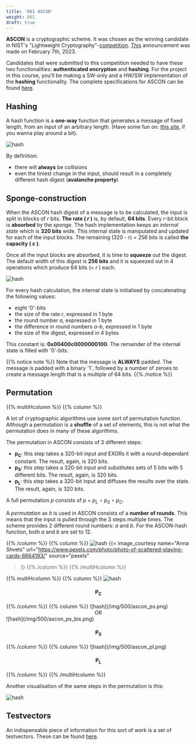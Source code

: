 ```yaml
---
title: '801 ASCON'
weight: 801
draft: true
---
```


**ASCON** is a cryptographic scheme. It was chosen as the winning candidate in NIST's "Lightweight Cryptography"-[competition](https://csrc.nist.gov/Projects/lightweight-cryptography). [This](https://csrc.nist.gov/News/2023/lightweight-cryptography-nist-selects-ascon) announcement was made on February 7th, 2023.

Candidates that were submitted to this competition needed to have these two functionalities: **authenticated encryption** and **hashing**. For the project in this course, you'll be making a SW-only and a HW/SW implementation of the **hashing** functionality. The complete specifications for ASCON can be found [here](https://ascon.iaik.tugraz.at/files/asconv12-nist.pdf).

## Hashing

A hash function is a **one-way** function that generates a message of fixed length, from an input of an arbitrary length. (Have some fun on: [this site](https://www.tools4noobs.com/online_tools/hash/), if you wanna play around a bit).

![hash](/img/500/hash.png)

By definition: 

* there will **always** be collisions
* even the tiniest change in the input, should result in a completely different hash digest (**avalanche property**)



## Sponge-construction
When the ASCON hash digest of a message is to be calculated, the input is split in blocks of *r* bits. **The rate ( *r* )** is, by default, **64 bits**. Every *r*-bit block is **absorbed** by the *sponge*. The hash implementation keeps an *internal state* which is **320 bits** wide. This internal state is manipulated and updated for each of the input blocks. The remaining (320 - r) = 256 bits is called **the capacity ( *c* )**.

Once all the input blocks are absorbed, it is time to **squeeze** out the digest. The default width of this digest is **256 bits** and it is squeezed out in 4 operations which produce 64 bits (= *r* ) each.

![hash](/img/500/ascon_hash.png)

For every hash calculation, the internal state is initialised by concatenating the following values:

* eight '0'-bits
* the size of the rate *r*, expressed in 1 byte
* the round number *a*, expressed in 1 byte
* the difference in round numbers *a-b*, expressed in 1 byte
* the size of the digest, expressed in 4 bytes

This constant is: **0x00400c0000000100**. The remainder of the internal state is filled with '0'-bits.

{{% notice note %}}
Note that the message is <b>ALWAYS</b> padded. The message is padded with a binary '1`, followed by a number of zeroes to create a message length that is a multiple of 64 bits.
{{% /notice %}}

## Permutation

{{% multiHcolumn %}}
{{% column %}}

A lot of cryptographic algorithms use some sort of permutation function. Although a permutation is a **shuffle** of a set of elements, this is not what the permutation does in many of these algorithms.

The permutation in ASCON consists of 3 different steps:

* **p<sub>C</sub>**: this step takes a 320-bit input and EXORs it with a round-dependant constant. The result, again, is 320 bits.
* **p<sub>S</sub>**: this step takes a 320-bit input and substitutes sets of 5 bits with 5 different bits. The result, again, is 320 bits.
* **p<sub>L</sub>**: this step takes a 320-bit input and diffuses the results over the state. The result, again, is 320 bits. 

A full permutation *p* consists of *p* = *p<sub>L</sub>* &compfn; *p<sub>S</sub>* &compfn; *p<sub>C</sub>*.

A *permutation* as it is used in ASCON consists of a **number of rounds**. This means that the input is pulled through the 3 steps multiple times. The scheme provides 2 different round numbers: *a* and *b*. For the ASCON-hash function, both *a* and *b* are set to 12.

{{% /column %}}
{{% column %}}
![hash](/img/style/pexels-anna-shvets-6664193.jpg)
{{< image_courtesy 
  name="Anna Shvets"
  url="https://www.pexels.com/photo/photo-of-scattered-playing-cards-6664193/"
  source="pexels"
  >}}
{{% /column %}}
{{% /multiHcolumn %}}



{{% multiHcolumn %}}
{{% column %}}
![hash](/img/500/ascon_pc.png)
<center><h4>P<sub>C</sub></h4></center>
{{% /column %}}
{{% column %}}
![hash](/img/500/ascon_ps.png)
<center>OR</center>
![hash](/img/500/ascon_ps_bis.png)
<center><h4>P<sub>S</sub></h4></center>
{{% /column %}}
{{% column %}}
![hash](/img/500/ascon_pl.png)
<center><h4>P<sub>L</sub></h4></center>
{{% /column %}}
{{% /multiHcolumn %}}

Another visualisation of the same steps in the permutation is this:

![hash](/img/500/ascon_p.png)


## Testvectors

An indispensable piece of information for this sort of work is a set of testvectors. These can be found [here](https://raw.githubusercontent.com/ascon/ascon-c/main/crypto_hash/asconhashv12/LWC_HASH_KAT_256.txt).